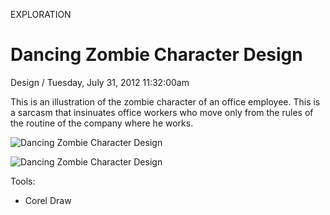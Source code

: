 <p class="type">EXPLORATION</p>

# Dancing Zombie Character Design

<p class="meta">Design  /  Tuesday, July 31, 2012 11:32:00am</p>

This is an illustration of the zombie character of an office employee. This is a sarcasm that insinuates office workers who move only from the rules of the routine of the company where he works.

![Dancing Zombie Character Design](https://farooq-agent.web.app/assets/images/works/details/41-dancing-zombie-character-design/i25.png)

![Dancing Zombie Character Design](https://farooq-agent.web.app/assets/images/works/large/iijD4Iqa_work_image.png)

Tools:
- Corel Draw
